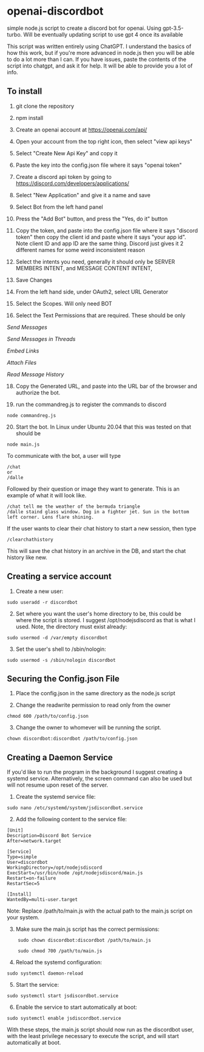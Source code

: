 
# openai-discordbot #
simple node.js script to create a discord bot for openai. Using gpt-3.5-turbo. Will be eventually updating script to use gpt 4 once its available

This script was written entirely using ChatGPT. I understand the basics of how this work, but if you're more advanced in node.js then you will be able to do a lot more than I can. If you have issues, paste the contents of the script into chatgpt, and ask it for help. It will be able to provide you a lot of info.

## To install ##
1. git clone the repository

2. npm install

3. Create an openai account at https://openai.com/api/

4. Open your account from the top right icon, then select "view api keys"

5. Select "Create New Api Key" and copy it

6. Paste the key into the config.json file where it says "openai token"

7. Create a discord api token by going to https://discord.com/developers/applications/

8. Select "New Application" and give it a name and save

9. Select Bot from the left hand panel

10. Press the "Add Bot" button, and press the "Yes, do it" button

11. Copy the token, and paste into the config.json file where it says "discord token" then copy the client id and paste where it says "your app id". Note client ID and app ID are the same thing. Discord just gives it 2 different names for some weird inconsistent reason

12. Select the intents you need, generally it should only be SERVER MEMBERS INTENT, and MESSAGE CONTENT INTENT,

13. Save Changes

14. From the left hand side, under OAuth2, select URL Generator

15. Select the Scopes. Will only need BOT

16. Select the Text Permissions that are required. These should be only

*Send Messages*

*Send Messages in Threads*

*Embed Links*

*Attach Files*

*Read Message History*

18. Copy the Generated URL, and paste into the URL bar of the browser and authorize the bot.

19. run the commandreg.js to register the commands to discord

```
node commandreg.js
```

20. Start the bot. In Linux under Ubuntu 20.04 that this was tested on that should be

```
node main.js
```

To communicate with the bot, a user will type

```
/chat
or
/dalle
```

Followed by their question or image they want to generate. This is an example of what it will look like.

```
/chat tell me the weather of the bermuda triangle
/dalle staind glass window. Dog in a fighter jet. Sun in the bottom left corner. Lens flare shining.
```

If the user wants to clear their chat history to start a new session, then type

```
/clearchathistory
```
This will save the chat history in an archive in the DB, and start the chat history like new.

## Creating a service account ##
1. Create a new user:
```
sudo useradd -r discordbot
```

2. Set where you want the user's home directory to be, this could be where the script is stored. I suggest /opt/nodejsdiscord as that is what I used. Note, the directory must exist already: 

```
sudo usermod -d /var/empty discordbot
```

3. Set the user's shell to /sbin/nologin: 

```
sudo usermod -s /sbin/nologin discordbot
```

## Securing the Config.json File ##
1. Place the config.json in the same directory as the node.js script

2. Change the readwrite permission to read only from the owner
```
chmod 600 /path/to/config.json
```

3. Change the owner to whomever will be running the script. 
```
chown discordbot:discordbot /path/to/config.json
```

## Creating a Daemon Service ##
If you'd like to run the program in the background I suggest creating a systemd service. Alternatively, the screen command can also be used but will not resume upon reset of the server.

1. Create the systemd service file: 

```
sudo nano /etc/systemd/system/jsdiscordbot.service
```

2. Add the following content to the service file:

```
[Unit]
Description=Discord Bot Service
After=network.target

[Service]
Type=simple
User=discordbot
WorkingDirectory=/opt/nodejsdiscord
ExecStart=/usr/bin/node /opt/nodejsdiscord/main.js
Restart=on-failure
RestartSec=5

[Install]
WantedBy=multi-user.target

```
Note: Replace /path/to/main.js with the actual path to the main.js script on your system.

3. Make sure the main.js script has the correct permissions:

```
    sudo chown discordbot:discordbot /path/to/main.js
    
    sudo chmod 700 /path/to/main.js
```

4. Reload the systemd configuration:

```
sudo systemctl daemon-reload
```

5. Start the service:
```
sudo systemctl start jsdiscordbot.service
```

6. Enable the service to start automatically at boot:
```
sudo systemctl enable jsdiscordbot.service
```

With these steps, the main.js script should now run as the discordbot user, with the least privilege necessary to execute the script, and will start automatically at boot.
